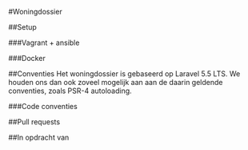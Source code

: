 #Woningdossier



##Setup


###Vagrant + ansible

###Docker


##Conventies
Het woningdossier is gebaseerd op Laravel 5.5 LTS. We houden ons dan ook  zoveel 
mogelijk aan aan de daarin geldende conventies, zoals PSR-4 autoloading.

###Code conventies


##Pull requests


##In opdracht van

